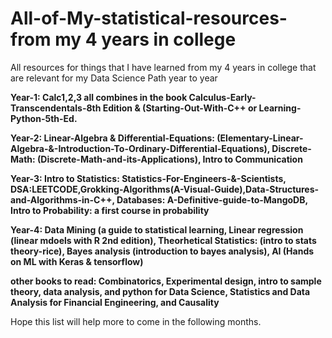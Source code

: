 # All-of-My-statistical-resources-from my 4 years in college
All resources for things that I have learned from my 4 years in college that are relevant for my Data Science Path year to year

**Year-1: Calc1,2,3 all combines in the book Calculus-Early-Transcendentals-8th Edition & (Starting-Out-With-C++ or Learning-Python-5th-Ed.**


**Year-2: Linear-Algebra & Differential-Equations: (Elementary-Linear-Algebra-&-Introduction-To-Ordinary-Differential-Equations), Discrete-Math: (Discrete-Math-and-its-Applications), Intro to Communication**

**Year-3: Intro to Statistics: Statistics-For-Engineers-&-Scientists, DSA:LEETCODE,Grokking-Algorithms(A-Visual-Guide),Data-Structures-and-Algorithms-in-C++, Databases: A-Definitive-guide-to-MangoDB, Intro to Probability: a first course in probability**

**Year-4: Data Mining (a guide to statistical learning, Linear regression (linear mdoels with R 2nd edition), Theorhetical Statistics: (intro to stats theory-rice), Bayes analysis (introduction to bayes analysis), AI (Hands on ML with Keras & tensorflow)**

**other books to read: Combinatorics, Experimental design, intro to sample theory, data analysis, and python for Data Science, Statistics and Data Analysis for Financial Engineering, and Causality**


Hope this list will help more to come in the following months. 
